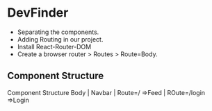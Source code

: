 # DevFinder

- Separating the components.
- Adding Routing in our project.
- Install React-Router-DOM
- Create a browser router > Routes > Route=Body.

## Component Structure

Component Structure
Body
| Navbar
| Route=/ =>Feed
| ROute=/login =>Login
